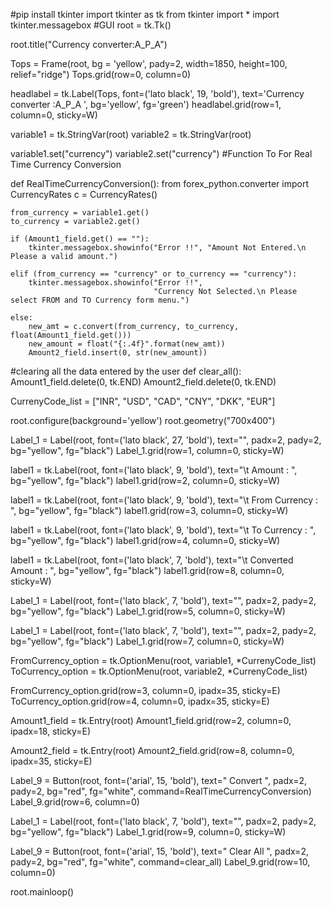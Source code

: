 #pip install tkinter
import tkinter as tk 
from tkinter import *
import tkinter.messagebox
#GUI
root = tk.Tk()
 
root.title("Currency converter:A_P_A")
 
Tops = Frame(root, bg = 'yellow', pady=2, width=1850, height=100, relief="ridge")
Tops.grid(row=0, column=0)
 
headlabel = tk.Label(Tops, font=('lato black', 19, 'bold'), text='Currency converter :A_P_A ',
                    bg='yellow', fg='green')
headlabel.grid(row=1, column=0, sticky=W)
 
variable1 = tk.StringVar(root)
variable2 = tk.StringVar(root)
 
variable1.set("currency")
variable2.set("currency")
#Function To For Real Time Currency Conversion
 
def RealTimeCurrencyConversion():
    from forex_python.converter import CurrencyRates
    c = CurrencyRates()
 
    from_currency = variable1.get()
    to_currency = variable2.get()
 
    if (Amount1_field.get() == ""):
        tkinter.messagebox.showinfo("Error !!", "Amount Not Entered.\n Please a valid amount.")
 
    elif (from_currency == "currency" or to_currency == "currency"):
        tkinter.messagebox.showinfo("Error !!",
                                    "Currency Not Selected.\n Please select FROM and TO Currency form menu.")
 
    else:
        new_amt = c.convert(from_currency, to_currency, float(Amount1_field.get()))
        new_amount = float("{:.4f}".format(new_amt))
        Amount2_field.insert(0, str(new_amount))
 
#clearing all the data entered by the user
def clear_all():
    Amount1_field.delete(0, tk.END)
    Amount2_field.delete(0, tk.END)
 
 
CurrenyCode_list = ["INR", "USD", "CAD", "CNY", "DKK", "EUR"]
 
root.configure(background='yellow')
root.geometry("700x400")
 
Label_1 = Label(root, font=('lato black', 27, 'bold'), text="", padx=2, pady=2, bg="yellow", fg="black")
Label_1.grid(row=1, column=0, sticky=W)
 
label1 = tk.Label(root, font=('lato black', 9, 'bold'), text="\t    Amount  :  ", bg="yellow", fg="black")
label1.grid(row=2, column=0, sticky=W)
 
label1 = tk.Label(root, font=('lato black', 9, 'bold'), text="\t    From Currency  :  ", bg="yellow", fg="black")
label1.grid(row=3, column=0, sticky=W)
 
label1 = tk.Label(root, font=('lato black', 9, 'bold'), text="\t    To Currency  :  ", bg="yellow", fg="black")
label1.grid(row=4, column=0, sticky=W)
 
label1 = tk.Label(root, font=('lato black', 7, 'bold'), text="\t    Converted Amount  :  ", bg="yellow", fg="black")
label1.grid(row=8, column=0, sticky=W)
 
Label_1 = Label(root, font=('lato black', 7, 'bold'), text="", padx=2, pady=2, bg="yellow", fg="black")
Label_1.grid(row=5, column=0, sticky=W)
 
Label_1 = Label(root, font=('lato black', 7, 'bold'), text="", padx=2, pady=2, bg="yellow", fg="black")
Label_1.grid(row=7, column=0, sticky=W)
 
FromCurrency_option = tk.OptionMenu(root, variable1, *CurrenyCode_list)
ToCurrency_option = tk.OptionMenu(root, variable2, *CurrenyCode_list)
 
FromCurrency_option.grid(row=3, column=0, ipadx=35, sticky=E)
ToCurrency_option.grid(row=4, column=0, ipadx=35, sticky=E)
 
Amount1_field = tk.Entry(root)
Amount1_field.grid(row=2, column=0, ipadx=18, sticky=E)
 
Amount2_field = tk.Entry(root)
Amount2_field.grid(row=8, column=0, ipadx=35, sticky=E)
 
Label_9 = Button(root, font=('arial', 15, 'bold'), text="   Convert  ", padx=2, pady=2, bg="red", fg="white",
                 command=RealTimeCurrencyConversion)
Label_9.grid(row=6, column=0)
 
Label_1 = Label(root, font=('lato black', 7, 'bold'), text="", padx=2, pady=2, bg="yellow", fg="black")
Label_1.grid(row=9, column=0, sticky=W)
 
Label_9 = Button(root, font=('arial', 15, 'bold'), text="   Clear All  ", padx=2, pady=2, bg="red", fg="white",
                 command=clear_all)
Label_9.grid(row=10, column=0)
 
 
root.mainloop()
